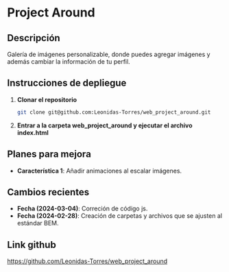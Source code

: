 # Project Around


## Descripción

Galería de imágenes personalizable, donde puedes agregar imágenes y además cambiar la información de tu perfil.


## Instrucciones de depliegue

1. **Clonar el repositorio**
    ```bash
    git clone git@github.com:Leonidas-Torres/web_project_around.git
    ```

2. **Entrar a la carpeta web_project_around y ejecutar el archivo index.html**


## Planes para mejora

- **Característica 1**: Añadir animaciones al escalar imágenes.


## Cambios recientes
- **Fecha (2024-03-04)**: Correción de código js.
- **Fecha (2024-02-28)**: Creación de carpetas y archivos que se ajusten al estándar BEM.

## Link github
https://github.com/Leonidas-Torres/web_project_around